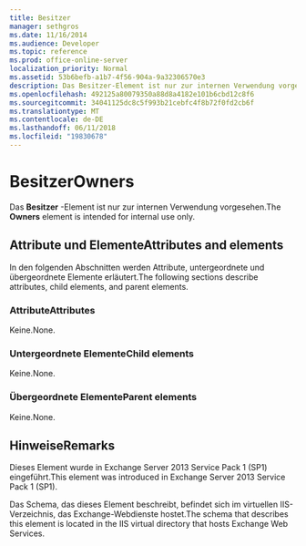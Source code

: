 ```yaml
---
title: Besitzer
manager: sethgros
ms.date: 11/16/2014
ms.audience: Developer
ms.topic: reference
ms.prod: office-online-server
localization_priority: Normal
ms.assetid: 53b6befb-a1b7-4f56-904a-9a32306570e3
description: Das Besitzer-Element ist nur zur internen Verwendung vorgesehen.
ms.openlocfilehash: 492125a80079350a88d8a4182e101b6cbd12c8f6
ms.sourcegitcommit: 34041125dc8c5f993b21cebfc4f8b72f0fd2cb6f
ms.translationtype: MT
ms.contentlocale: de-DE
ms.lasthandoff: 06/11/2018
ms.locfileid: "19830678"
---
```

# <a name="owners"></a><span data-ttu-id="6b0ed-103">Besitzer</span><span class="sxs-lookup"><span data-stu-id="6b0ed-103">Owners</span></span>

<span data-ttu-id="6b0ed-104">Das **Besitzer** -Element ist nur zur internen Verwendung vorgesehen.</span><span class="sxs-lookup"><span data-stu-id="6b0ed-104">The **Owners** element is intended for internal use only.</span></span> 

## <a name="attributes-and-elements"></a><span data-ttu-id="6b0ed-105">Attribute und Elemente</span><span class="sxs-lookup"><span data-stu-id="6b0ed-105">Attributes and elements</span></span>

<span data-ttu-id="6b0ed-106">In den folgenden Abschnitten werden Attribute, untergeordnete und übergeordnete Elemente erläutert.</span><span class="sxs-lookup"><span data-stu-id="6b0ed-106">The following sections describe attributes, child elements, and parent elements.</span></span>
  
### <a name="attributes"></a><span data-ttu-id="6b0ed-107">Attribute</span><span class="sxs-lookup"><span data-stu-id="6b0ed-107">Attributes</span></span>

<span data-ttu-id="6b0ed-108">Keine.</span><span class="sxs-lookup"><span data-stu-id="6b0ed-108">None.</span></span>
  
### <a name="child-elements"></a><span data-ttu-id="6b0ed-109">Untergeordnete Elemente</span><span class="sxs-lookup"><span data-stu-id="6b0ed-109">Child elements</span></span>

<span data-ttu-id="6b0ed-110">Keine.</span><span class="sxs-lookup"><span data-stu-id="6b0ed-110">None.</span></span>
  
### <a name="parent-elements"></a><span data-ttu-id="6b0ed-111">Übergeordnete Elemente</span><span class="sxs-lookup"><span data-stu-id="6b0ed-111">Parent elements</span></span>

<span data-ttu-id="6b0ed-112">Keine.</span><span class="sxs-lookup"><span data-stu-id="6b0ed-112">None.</span></span>
  
## <a name="remarks"></a><span data-ttu-id="6b0ed-113">Hinweise</span><span class="sxs-lookup"><span data-stu-id="6b0ed-113">Remarks</span></span>

<span data-ttu-id="6b0ed-114">Dieses Element wurde in Exchange Server 2013 Service Pack 1 (SP1) eingeführt.</span><span class="sxs-lookup"><span data-stu-id="6b0ed-114">This element was introduced in Exchange Server 2013 Service Pack 1 (SP1).</span></span>
  
<span data-ttu-id="6b0ed-115">Das Schema, das dieses Element beschreibt, befindet sich im virtuellen IIS-Verzeichnis, das Exchange-Webdienste hostet.</span><span class="sxs-lookup"><span data-stu-id="6b0ed-115">The schema that describes this element is located in the IIS virtual directory that hosts Exchange Web Services.</span></span>
  

